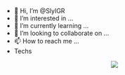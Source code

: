 - 👋 Hi, I’m @SlyIGR
- 👀 I’m interested in ...
- 🌱 I’m currently learning ...
- 💞️ I’m looking to collaborate on ...
- 📫 How to reach me ...
- Techs
<p align="center">
  <a href="https://skillicons.dev">
    <img src="https://skillicons.dev/icons?i=git,godot,py,unity" />
  </a>
</p>
